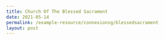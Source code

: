 ```yaml
---
title: Church Of The Blessed Sacrament
date: 2021-05-14
permalink: /example-resource/connexionsg/blessedsacrament
layout: post
---
```

